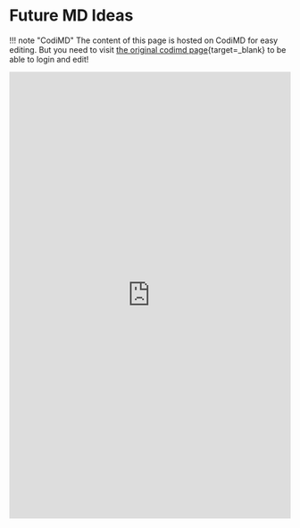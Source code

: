 # Future MD Ideas

!!! note "CodiMD"
    The content of this page is hosted on CodiMD for easy editing.
    But you need to visit [the original codimd page](https://codimd.web.cern.ch/s/bG7VxhdGM){target=_blank}
    to be able to login and edit!

<iframe src="https://codimd.web.cern.ch/s/bG7VxhdGM"
    width="100%"
    height="800"
    style="border: none;"
    allowfullscreen>
</iframe>
